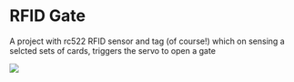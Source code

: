 # RFID Gate
A project with rc522 RFID sensor and tag (of course!) which on sensing a selcted sets of cards, triggers the servo to open a gate

![](https://drive.google.com/file/d/1yuaFBhPBpoJ7rTYiz3gDpaJu-igLT2rC/view?usp=sharing)
